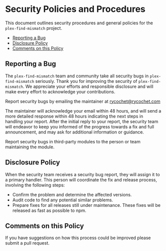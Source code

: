 # Security Policies and Procedures

This document outlines security procedures and general policies for the `plex-find-mismatch` project.

* [Reporting a Bug](#reporting-a-bug)
* [Disclosure Policy](#disclosure-policy)
* [Comments on this Policy](#comments-on-this-policy)

## Reporting a Bug

The `plex-find-mismatch` team and community take all security bugs in `plex-find-mismatch`
seriously. Thank you for improving the security of `plex-find-mismatch`. We appreciate
your efforts and responsible disclosure and will make every effort to acknowledge
your contributions.

Report security bugs by emailing the maintainer at <rycochet@rycochet.com>

The maintainer will acknowledge your email within 48 hours, and will send a
more detailed response within 48 hours indicating the next steps in handling
your report. After the initial reply to your report, the security team will
endeavor to keep you informed of the progress towards a fix and full
announcement, and may ask for additional information or guidance.

Report security bugs in third-party modules to the person or team maintaining
the module.

## Disclosure Policy

When the security team receives a security bug report, they will assign it to a
primary handler. This person will coordinate the fix and release process,
involving the following steps:

* Confirm the problem and determine the affected versions.
* Audit code to find any potential similar problems.
* Prepare fixes for all releases still under maintenance. These fixes will be
    released as fast as possible to npm.

## Comments on this Policy

If you have suggestions on how this process could be improved please submit a
pull request.

